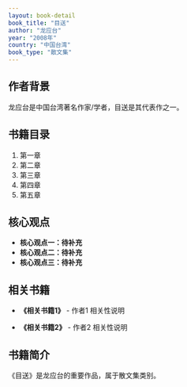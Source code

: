 ```yaml
---
layout: book-detail
book_title: "目送"
author: "龙应台"
year: "2008年"
country: "中国台湾"
book_type: "散文集"
---
```


## 作者背景

龙应台是中国台湾著名作家/学者，目送是其代表作之一。

## 书籍目录

1. 第一章
2. 第二章
3. 第三章
4. 第四章
5. 第五章

## 核心观点

- **核心观点一：待补充**
- **核心观点二：待补充**
- **核心观点三：待补充**

## 相关书籍

- **《相关书籍1》** - 作者1
  相关性说明

- **《相关书籍2》** - 作者2
  相关性说明


## 书籍简介

《目送》是龙应台的重要作品，属于散文集类别。
